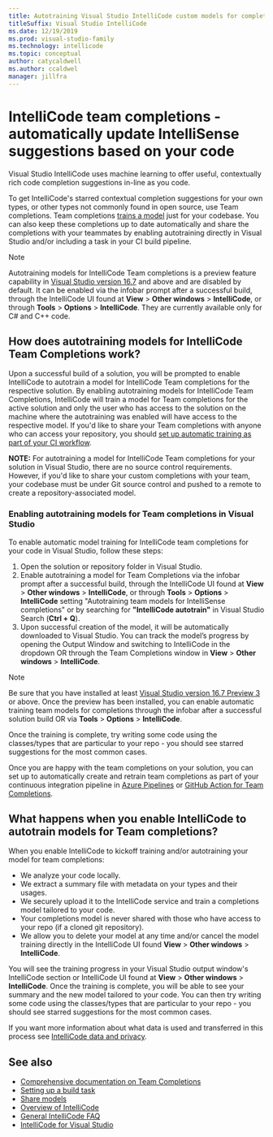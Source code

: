 ```yaml
---
title: Autotraining Visual Studio IntelliCode custom models for completions
titleSuffix: Visual Studio IntelliCode
ms.date: 12/19/2019
ms.prod: visual-studio-family
ms.technology: intellicode
ms.topic: conceptual
author: catycaldwell
ms.author: ccaldwel
manager: jillfra
---
```

# IntelliCode team completions - automatically update IntelliSense suggestions based on your code

Visual Studio IntelliCode uses machine learning to offer useful, contextually rich code completion suggestions in-line as you code.


To get IntelliCode's starred contextual completion suggestions for your own types, or other types not commonly found in open source, use Team completions. Team completions [trains a model](quickstart-team-completions.md#what-happens-when-you-train-your-model) just for your codebase. You can also keep these completions up to date automatically and share the completions with your teammates by enabling autotraining directly in Visual Studio and/or including a task in your CI build pipeline.


   > [!NOTE]
   > Autotraining models for IntelliCode Team completions is a preview feature capability in [Visual Studio version 16.7](https://docs.microsoft.com/visualstudio/releases/2019/release-notes) and above and are disabled by default. It can be enabled via the infobar prompt after a successful build, through the IntelliCode UI found at **View** > **Other windows** > **IntelliCode**, or through **Tools** > **Options** > **IntelliCode**. They are currently available only for C# and C++ code.
   
## How does autotraining models for IntelliCode Team Completions work?

Upon a successful build of a solution, you will be prompted to enable IntelliCode to autotrain a model for IntelliCode Team completions for the respective solution. 
By enabling autotraining models for IntelliCode Team Completions, IntelliCode will train a model for Team completions for the active solution and only the user who has access to the solution on the machine where the autotraining was enabled will have access to the respective model. If you'd like to share your Team completions with anyone who can access your repository, you should [set up automatic training as part of your CI workflow](quickstart-team-completions.md).

**NOTE:** For autotraining a model for IntelliCode Team completions for your solution in Visual Studio, there are no source control requirements. However, if you'd like to share your custom completions with your team, your codebase must be under Git source control and pushed to a remote to create a repository-associated model.

### Enabling autotraining models for Team completions in Visual Studio

To enable automatic model training for IntelliCode team completions for your code in Visual Studio, follow these steps:

1.  Open the solution or repository folder in Visual Studio.
1.	Enable autotraining a model for Team Completions via the infobar prompt after a successful build, through the IntelliCode UI found at **View** > **Other windows** > **IntelliCode**, or through **Tools** > **Options** > **IntelliCode** setting "Autotraining team models for IntelliSense completions" or by searching for **"IntelliCode autotrain"** in Visual Studio Search (**Ctrl + Q**).
1.	Upon successful creation of the model, it will be automatically downloaded to Visual Studio. You can track the model’s progress by opening the Output Window and switching to IntelliCode in the dropdown OR through the Team Completions window in **View** > **Other windows** > **IntelliCode**. 

   > [!NOTE]
   > Be sure that you have installed at least [Visual Studio version 16.7 Preview 3](https://docs.microsoft.com/visualstudio/releases/2020/release-notes) or above. Once the preview has been installed, you can enable automatic training team models for completions through the infobar after a successful solution build OR via **Tools** > **Options** > **IntelliCode**.

Once the training is complete, try writing some code using the classes/types that are particular to your repo - you should see starred suggestions for the most common cases.

Once you are happy with the team completions on your solution, you can set up to automatically create and retrain team completions as part of your continuous integration pipeline in [Azure Pipelines](https://azure.microsoft.com/services/devops/pipelines/) or [GitHub Action for Team Completions](https://aka.ms/vsic/github).

## What happens when you enable IntelliCode to autotrain models for Team completions?

When you enable IntelliCode to kickoff training and/or autotraining your model for team completions:
* We analyze your code locally.
* We extract a summary file with metadata on your types and their usages.
* We securely upload it to the IntelliCode service and train a completions model tailored to your code.
* Your completions model is never shared with those who have access to your repo (if a cloned git repository). 
* We allow you to delete your model at any time and/or cancel the model training directly in the IntelliCode UI found **View** > **Other windows** > **IntelliCode**.

You will see the training progress in your Visual Studio output window's IntelliCode section or IntelliCode UI found at **View** > **Other windows** > **IntelliCode**. Once the training is complete, you will be able to see your summary and the new model tailored to your code. You can then try writing some code using the classes/types that are particular to your repo - you should see starred suggestions for the most common cases.  

If you want more information about what data is used and transferred in this process see [IntelliCode data and  privacy](https://docs.microsoft.com/visualstudio/intellicode/custom-models#data-and-privacy).

## See also
- [Comprehensive documentation on Team Completions](custom-models.md)
- [Setting up a build task](https://marketplace.visualstudio.com/items?itemName=VisualStudioExptTeam.VSIntelliCodeTeamModelTraining)
- [Share models](share-models.md)
- [Overview of IntelliCode](overview.md)
- [General IntelliCode FAQ](faq.md)
- [IntelliCode for Visual Studio](intellicode-visual-studio.md)
